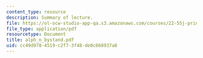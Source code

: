 ```yaml
---
content_type: resource
description: Summary of lecture.
file: https://ol-ocw-studio-app-qa.s3.amazonaws.com/courses/22-55j-principles-of-radiation-interactions-fall-2004/cc49d9784519c2f73f48de0c668937a8_alph_n_bystand.pdf
file_type: application/pdf
resourcetype: Document
title: alph_n_bystand.pdf
uid: cc49d978-4519-c2f7-3f48-de0c668937a8
---
```

